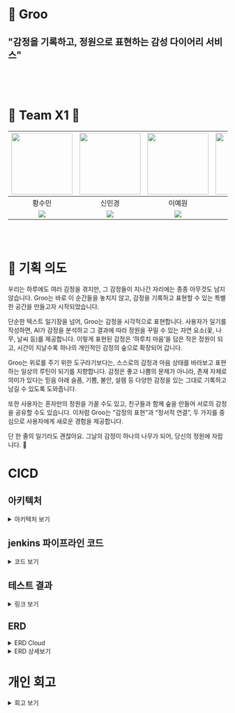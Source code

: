 # 🌳 Groo 

## "감정을 기록하고, 정원으로 표현하는 감성 다이어리 서비스"

<br><br><br>

# 🚀 Team X1 🚀

| <img src="https://github.com/user-attachments/assets/c96cd9e0-dee6-4026-9086-7b2ffee3e56f" width="140"> | <img src="https://github.com/user-attachments/assets/c3df4899-1878-4180-a133-689254256ec8" width="140"> | <img src="https://github.com/user-attachments/assets/2e220b76-b0b4-4939-a277-dd1dfbf92db1" width="140"> | <img src="https://github.com/user-attachments/assets/8c603a5c-9c99-4d21-a353-e194298b1318" width="140"> | <img src="https://github.com/user-attachments/assets/47e0f3a1-b5e0-48c7-b63f-590db29cc4df" width="140"> | <img src="https://github.com/user-attachments/assets/8d5fd81a-89cb-42a1-a432-45a5ab59516c" width="140"> |
| :-----------------------------------------------------------------------------------------------------: | :-----------------------------------------------------------------------------------------------------: | :-----------------------------------------------------------------------------------------------------: | :-----------------------------------------------------------------------------------------------------: | :-----------------------------------------------------------------------------------------------------: | :------------------------------------------------------------------------------------------------------: |
| 황수민 | 신민경 | 이예원 | 조윤태 | 이준규 | 박지원 |
| [<img src="https://img.shields.io/badge/Github-Link-181717?logo=Github">](https://github.com/emily9949) | [<img src="https://img.shields.io/badge/Github-Link-181717?logo=Github">](https://github.com/mmmv41) | [<img src="https://img.shields.io/badge/Github-Link-181717?logo=Github">](https://github.com/oni128) | [<img src="https://img.shields.io/badge/Github-Link-181717?logo=Github">](https://github.com/cxzaqq) | [<img src="https://img.shields.io/badge/Github-Link-181717?logo=Github">](https://github.com/JK-LEE98) | [<img src="https://img.shields.io/badge/Github-Link-181717?logo=Github">](https://github.com/zi-won) |

<br><br>
# 🌱 기획 의도

우리는 하루에도 여러 감정을 겪지만, 그 감정들이 지나간 자리에는 종종 아무것도 남지 않습니다.
Groo는 바로 이 순간들을 놓치지 않고, 감정을 기록하고 표현할 수 있는 특별한 공간을 만들고자 시작되었습니다.

단순한 텍스트 일기장을 넘어, Groo는 감정을 시각적으로 표현합니다.
사용자가 일기를 작성하면, AI가 감정을 분석하고 그 결과에 따라 정원을 꾸밀 수 있는 자연 요소(꽃, 나무, 날씨 등)를 제공합니다.
이렇게 표현된 감정은 ‘하루치 마음’을 담은 작은 정원이 되고,
시간이 지날수록 하나의 개인적인 감정의 숲으로 확장되어 갑니다.

Groo는 위로를 주기 위한 도구라기보다는, 스스로의 감정과 마음 상태를 바라보고 표현하는 일상의 루틴이 되기를 지향합니다.
감정은 좋고 나쁨의 문제가 아니라, 존재 자체로 의미가 있다는 믿음 아래
슬픔, 기쁨, 불안, 설렘 등 다양한 감정을 있는 그대로 기록하고 남길 수 있도록 도와줍니다.

또한 사용자는 혼자만의 정원을 가꿀 수도 있고, 친구들과 함께 숲을 만들어 서로의 감정을 공유할 수도 있습니다.
이처럼 Groo는 “감정의 표현”과 “정서적 연결”, 두 가지를 중심으로 사용자에게 새로운 경험을 제공합니다.

단 한 줄의 일기라도 괜찮아요.
그날의 감정이 하나의 나무가 되어, 당신의 정원에 자랍니다. 🌱
# CICD

## 아키텍처

<details>
  <summary>아키텍처 보기</summary>

  ![image](https://github.com/user-attachments/assets/1e896b25-2f05-4c7d-92f9-442e9e02ae73)

</details>

## jenkins 파이프라인 코드

<details>
  <summary>코드 보기</summary>
  
  ```groovy
pipeline {
    agent any

    tools {
        gradle 'gradle'
        jdk 'openJDK17'
    }

    environment {
        GITHUB_URL = 'https://github.com/x1-company/be14-4th-x1-GROO-BE.git'
    }

    stages {
        stage('Preparation') {
            steps {
                script {
                    if (isUnix()) {
                        sh 'docker --version'
                    } else {
                        bat 'docker --version'
                    }
                }
            }
        }

        stage('Checkout & Inject Secrets') {
            steps {
                git branch: 'feature/roy/CICD', url: "${env.GITHUB_URL}"
                withCredentials([file(credentialsId: 'x1_groo_boot-yml', variable: 'APP_YML_PATH')]) {
                    script {
                        if (isUnix()) {
                            sh "mkdir -p ./src/main/resources"
                            sh "cp $APP_YML_PATH ./src/main/resources/application.yml"
                        } else {
                            bat 'if not exist src\\main\\resources mkdir src\\main\\resources'
                            bat 'copy %APP_YML_PATH% src\\main\\resources\\application.yml'
                        }
                    }
                }
            }
        }

        stage('Source Build') {
            steps {
                script {
                    if (isUnix()) {
                        sh "chmod +x ./gradlew"
                        sh "./gradlew clean build"
                    } else {
                        bat "gradlew.bat clean build"
                    }
                }
            }
        }

        stage('Container Build and Push') {
            steps {
                script {
                    withCredentials([usernamePassword(credentialsId: 'DOCKERHUB_PASSWORD', usernameVariable: 'DOCKER_USER', passwordVariable: 'DOCKER_PASS')]) {
                        if (isUnix()) {
                            sh "docker login -u ${DOCKER_USER} -p ${DOCKER_PASS}"
                            sh "docker build -t ${DOCKER_USER}/x1_groo_boot:latest ."
                            sh "docker push ${DOCKER_USER}/x1_groo_boot:latest"
                        } else {
                            bat "docker login -u %DOCKER_USER% -p %DOCKER_PASS%"
                            bat "docker build -t ${DOCKER_USER}/x1_groo_boot:latest ."
                            bat "docker push ${DOCKER_USER}/x1_groo_boot:latest"
                        }
                    }
                }
            }
        }

        stage('Run Container') {
            steps {
                script {
                    def containerName = "x1_groo_boot_container"
                    def imageName = "cxzaqq/x1_groo_boot:latest"

                    if (isUnix()) {
                        sh "docker ps -q --filter 'name=${containerName}' | grep -q . && docker rm -f ${containerName} || echo 'No existing container to remove'"
                        sh "docker run -d --name ${containerName} -p 8080:8080 ${imageName}"
                    } else {
                        bat """
                            FOR /F %%i IN ('docker ps -q --filter "name=${containerName}"') DO docker rm -f %%i
                            docker run -d --name ${containerName} -p 8080:8080 ${imageName}
                            docker ps
                            docker logs ${containerName}
                        """
                    }
                }
            }
        }
    }

    post {
        always {
            script {
                // application.yml 삭제
                if (isUnix()) {
                    sh 'rm -f ./src/main/resources/application.yml'
                    sh 'docker logout'
                } else {
                    bat 'del /F /Q src\\main\\resources\\application.yml'
                    bat 'docker logout'
                }
            }
        }
        success {
            echo 'Pipeline succeeded!'
        }
        failure {
            echo 'Pipeline failed!'
        }
    }
}
```
</details>

## 테스트 결과

<details>
  <summary>링크 보기</summary>

  https://ohgiraffers.notion.site/CICD-1e8649136c1180f78da6f0e62d73bb0b?pvs=73

</details>

## ERD
<details>
    <summary>ERD Cloud</summary>
<img width="1016" alt="KakaoTalk_Photo_2025-05-03-15-44-48" src="https://github.com/user-attachments/assets/d75dab37-700a-44cb-818a-0c66ac2146ea" />
</details>
<details>
    <summary>ERD 상세보기</summary>
  
```mermaid
erDiagram
    user {
        INT id PK
        VARCHAR email
        VARCHAR oauth_provider
        VARCHAR oauth_id
        VARCHAR password
        DATETIME created_at
        VARCHAR role
        DATETIME birth
        VARCHAR nickname
        BOOLEAN is_deleted
    }

    background {
        INT id PK
        VARCHAR name
        VARCHAR image_url
    }

    category {
        INT id PK
        VARCHAR category
    }

    item {
        INT id PK
        VARCHAR name
        VARCHAR image_url
        INT category_id FK
        VARCHAR emotion
    }

    forest {
        INT id PK
        VARCHAR name
        VARCHAR month
        BOOLEAN is_public
        INT background_id FK
        INT user_id FK
    }

    user_item {
        INT id PK
        INT item_id FK
        INT user_id FK
        INT total_count
        INT placed_count
        INT forest_id FK
    }

    shared_forest {
        INT id PK
        INT user_id FK
        INT forest_id FK
    }

    mailbox {
        INT id PK
        VARCHAR content
        DATETIME created_at
        BOOLEAN is_deleted
        INT user_id FK
        INT forest_id FK
    }

    announcement {
        INT id PK
        INT admin_id FK
        VARCHAR title
        TEXT content
        DATETIME created_at
    }

    diary {
        INT id PK
        DATETIME created_at
        DATETIME updated_at
        TEXT content
        BOOLEAN is_published
        INT user_id FK
        INT forest_id FK
        VARCHAR weather
    }

    diary_emotion {
        INT id PK
        INT weight
        INT diary_id FK
        VARCHAR emotion
    }

    placement {
        INT id PK
        DECIMAL position_x
        DECIMAL position_y
        INT user_id FK
        INT user_item_id FK
    }

    item }o--|| category : belongs_to
    forest }o--|| background : uses
    forest }o--|| user : owned_by
    user_item }o--|| user : owned_by
    user_item }o--|| item : contains
    user_item }o--|| forest : placed_in
    shared_forest }o--|| user : viewer
    shared_forest }o--|| forest : shared_from
    mailbox }o--|| user : written_by
    mailbox }o--|| forest : posted_in
    announcement }o--|| user : created_by
    diary }o--|| user : written_by
    diary }o--|| forest : related_to
    diary_emotion }o--|| diary : analyzed_from
    placement }o--|| user : placed_by
    placement }o--|| user_item : uses
```
</details>

# 개인 회고

<details>
  <summary>회고 보기</summary>

  |이름|회고|
  |------|---|
  |박지원|내용|
  |신민경|내용|
  |이예원|내용|
  |이준규|이번 프로젝트는 발표 형식이 아닌, 부스를 통해 서로의 서비스를 직접 체험해보는 형식이었기 때문에 주제 선정부터 쉽지 않았습니다. 특히 사용자의 직접적인 참여가 중요한 형태였기에, 기획 단계에서부터 프론트엔드 요소에 많은 신경을 썼습니다. 하지만 백엔드 개발자를 희망하는 우리 팀이 과연 이런 방향이 맞는가에 대한 고민도 함께 들었습니다.

모델링을 마치고 본격적으로 백엔드 개발에 착수했을 때, 예상보다 훨씬 복잡하고 어렵다는 걸 느꼈습니다. 단순히 테이블 수는 적었지만, 고려해야 할 로직이 많아 기능 구현 이후에도 반복적인 수정 작업이 필요했습니다. 저는 주로 조회 기능을 맡아 개발했고, 그 과정에서 MyBatis와 SQL에 대한 이해가 한층 깊어졌다는 점에서 의미 있는 시간이었습니다.

이번 프로젝트에서는 이전과 달리 백엔드와 프론트엔드를 실제로 연동해 개발을 진행했습니다. 이전 프로젝트에서는 각 서버를 분리해 작업했기 때문에, 기능만 정상 동작하면 된다고 생각했었습니다. 하지만 이번엔 프론트엔드에서 어떤 데이터가 필요하고 어떻게 처리되는지를 고려하며 백엔드를 개발해야 한다는 점을 체감했고, 이 경험이 큰 깨달음이 되었습니다.

또한, 이번 프로젝트에서는 S3 서버와 Redis 서버도 활용해보았습니다. 이전까지는 이름조차 낯설었던 기술들이었지만, 직접 적용해보며 백엔드 개발자로서 한층 성장할 수 있었던 뜻깊은 경험이었습니다.

프론트엔드 개발에서는 메인 화면을 윤태와 함께 나눠 담당했습니다. 백엔드에서 전달된 weather 값을 기반으로 총 7개의 날씨 컴포넌트를 동적으로 호출하는 로직을 구현했는데, 서비스에서 차지하는 비중이 큰 기능이기도 하고 UI의 완성도에 따라 전체 서비스의 인상이 달라지는 만큼 더 열심히 몰입했습니다. 날씨가 정상적으로 화면에 표시되었을 때 느낀 성취감은 이번 프로젝트 전체를 통틀어 가장 컸던 순간이었습니다.

일기 작성 시에는 OpenAI API를 활용해 감정 분석 기능을 구현했습니다. 백엔드와 프론트엔드 개발 경험만 있던 저에게는 매우 신선한 도전이었습니다. Fine-tuning까지 직접 해볼 수 있었다면 더욱 정확한 분석 모델을 만들 수 있었겠지만, 관련 지식 부족으로 포기하게 된 점은 아쉬움으로 남습니다. 기회가 된다면, AI 전문가와 함께 융합 프로젝트를 진행해보고 싶다는 생각도 하게 되었습니다.

마지막으로, 이 프로젝트를 함께한 팀원들에게 깊은 감사를 전하고 싶습니다. 짧은 시간, 높은 강도에도 불구하고 서로를 배려하며 끝까지 함께해준 팀원들이 없었다면 절대 2등이라는 값진 결과를 얻지 못했을 것입니다.

AI를 도맡아주고 감각적인 디자인 작업에 더해 백엔드 리뷰까지 꼼꼼히 진행해준 수민이, 일기 기능을 완성도 높게 구현하고 OpenAI API 연동을 도맡아준 지원이, 완벽한 Figma 디자인과 함께 팀 분위기를 이끌며 로그인과 우정의 숲이라는 핵심 기능을 묵묵히 맡아준 민경이, 최적의 AI API를 찾기 위해 수많은 테스트를 거쳐 직접 적용해보고, git 충돌이 많을 수밖에 없던 상황에서 항상 마지막 차례에 병합을 하여 힘들었을 텐데 묵묵히 병합과 재개발을 반복해준 예원이, 기획부터 개발, 배포까지 모든 과정을 총괄하며 팀의 버팀목 역할을 해주며 팀원들의 수많은 질문을 받아주며 본인 개발 뿐만 아니라 모든 도메인 모든 기능에 신경 써준 윤태에게 진심으로 고맙다는 말을 전하며 이번 프로젝트 회고를 마칩니다.|
  |조윤태|내용|
  |황수민|내용|

</details>
